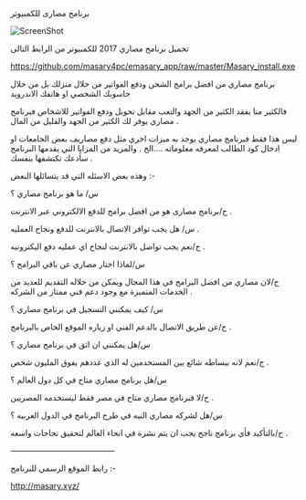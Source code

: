 برنامج مصارى للكمبيوتر

![ScreenShot](http://masary.xyz/images/screen.png)


تحميل برنامج مصاري 2017 للكمبيوتر من الرابط التالى

https://github.com/masary4pc/emasary_app/raw/master/Masary_install.exe


برنامج مصاري من افضل برامج الشحن ودفع الفواتير من خلال منزلك بل من خلال حاسوبك الشخصي او هاتفك الاندرويد

فالكثير منا يفقد الكثير من الجهد والتعب مقابل تحويل ودفع الفواتير للاشخاص فبرنامج مصاري يوفر لك الكثير من الجهد والقليل من المال .

ليس هذا فقط فبرنامج مصاري يوجد به ميزات اخري مثل دفع مصاريف بعض الجامعات او ادخال كود الطالب لمعرفه معلوماته ….الخ .
والمزيد من المزايا التي يقدمها البرنامج سأدعك تكتشفها بنفسك .


وهذه بعض الاسئله التي قد يتسائلها البعض :-

س/ ما هو برنامج مصاري ؟

ج/برنامج مصارى هو من افضل برامج للدفع الالكتروني عبر الانترنت .

س/ هل يجب توافر الاتصال بالانترنت للدفع ونجاح العمليه .

ج/نعم يجب تواصل بالانترنت لنجاح اي عمليه دفع اليكترونيه .

س/لماذا اختار مصاري عن باقي البرامج ؟

ج/لان مصاري من افضل البرامج في هذا المجال ويمكن من خلاله التقديم للعديد من الخدمات المتميزة مع وجود دعم فني ممتاز من الشركه .

س/ كيف يمكنني التسجيل في برنامج مصاري ؟

ج/عن طريق الاتصال بالدعم الفني او زياره الموقع الخاص بالبرنامج .

س/هل يمكنني ان اثق في برنامج مصاري ؟

ج/نعم لانه ببساطه شائع بين المستخدمين له الذي عددهم يفوق المليون شخص .

س/هل برنامج مصاري متاح في كل دول العالم ؟

ج/لا فبرنامج مصاري متاح في مصر فقط ليستخدمه المصريين .

س/هل لشركه مصاري النيه في طرح البرنامج في الدول العربيه ؟

ج/بالتأكيد فأي برنامج ناجح يجب ان يتم نشرة في انحاء العالم لتحقيق نجاحات واسعه .

—————————————

رابط الموقع الرسمي للبرنامج :- 

http://masary.xyz/


